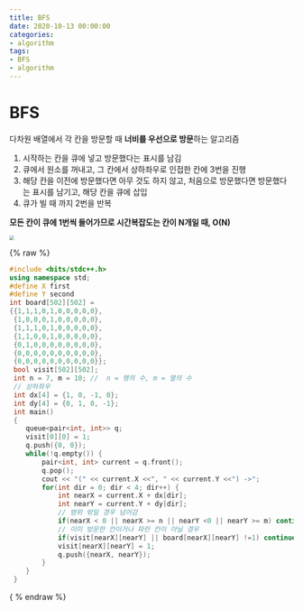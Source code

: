 ```yaml
---
title: BFS
date: 2020-10-13 00:00:00
categories:
- algorithm
tags:
- BFS
- algorithm
---
```


# BFS

다차원 배열에서 각 칸을 방문할 때 **너비를 우선으로 방문**하는 알고리즘

1. 시작하는 칸을 큐에 넣고 방문했다는 표시를 남김
2. 큐에서 원소를 꺼내고, 그 칸에서 상하좌우로 인접한 칸에 3번을 진행
3. 해당 칸을 이전에 방문했다면 아무 것도 하지 않고, 처음으로 방문했다면 방문했다는 표시를 남기고, 해당 칸을 큐에 삽입
4. 큐가 빌 때 까지 2번을 반복

**모든 칸이 큐에 1번씩 들어가므로 시간복잡도는 칸이 N개일 때, O(N)**

<img src="https://img1.daumcdn.net/thumb/R1280x0/?scode=mtistory2&fname=https%3A%2F%2Fblog.kakaocdn.net%2Fdn%2Fclyc4S%2FbtqyQ6MYwGu%2FDiWyF5a2fR7oAH62W553R0%2Fimg.gif" style="zoom:50%;" />




{% raw %}
```c++
#include <bits/stdc++.h>
using namespace std;
#define X first
#define Y second
int board[502][502] =
{{1,1,1,0,1,0,0,0,0,0},
 {1,0,0,0,1,0,0,0,0,0},
 {1,1,1,0,1,0,0,0,0,0},
 {1,1,0,0,1,0,0,0,0,0},
 {0,1,0,0,0,0,0,0,0,0},
 {0,0,0,0,0,0,0,0,0,0},
 {0,0,0,0,0,0,0,0,0,0}};
 bool visit[502][502];
 int n = 7, m = 10; //  n = 헹의 수, m = 열의 수
 // 상하좌우
 int dx[4] = {1, 0, -1, 0};
 int dy[4] = {0, 1, 0, -1};
 int main()
 {
    queue<pair<int, int>> q;
    visit[0][0] = 1;
    q.push({0, 0});
    while(!q.empty()) {
        pair<int, int> current = q.front();
        q.pop();
        cout << "(" << current.X <<", " << current.Y <<") ->";
        for(int dir = 0; dir < 4; dir++) {
            int nearX = current.X + dx[dir];
            int nearY = current.Y + dy[dir];
            // 범위 밖일 경우 넘어감
            if(nearX < 0 || nearX >= n || nearY <0 || nearY >= m) continue;
            // 이미 방문한 칸이거나 파란 칸이 아닐 경우 
            if(visit[nearX][nearY] || board[nearX][nearY] !=1) continue;
            visit[nearX][nearY] = 1;
            q.push({nearX, nearY});
        }
    }
 }
```
{ % endraw %}
